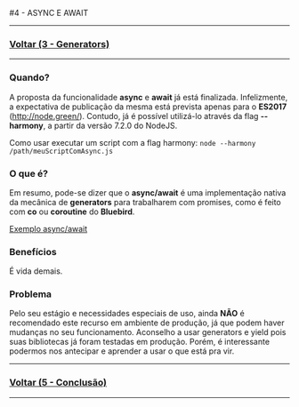 #4 - ASYNC E AWAIT

---

### [Voltar (3 - Generators)](../3_generators/README.md)

---

### Quando?
A proposta da funcionalidade **async** e **await** já está finalizada. Infelizmente, a expectativa de
publicação da mesma está prevista apenas para o **ES2017** (http://node.green/). Contudo, já é possível utilizá-lo
através da flag **--harmony**, a partir da versão 7.2.0 do NodeJS.

Como usar executar um script com a flag harmony:
`node --harmony /path/meuScriptComAsync.js`

### O que é?
Em resumo, pode-se dizer que o **async/await** é uma implementação nativa da mecânica de **generators**
para trabalharem com promises, como é feito com **co** ou **coroutine** do **Bluebird**.

[Exemplo async/await](1_async.js)

### Benefícios
É vida demais.

### Problema
Pelo seu estágio e necessidades especiais de uso, ainda **NÃO** é recomendado este recurso em
ambiente de produção, já que podem haver mudanças no seu funcionamento. Aconselho a usar generators
e yield pois suas bibliotecas já foram testadas em produção.
Porém, é interessante podermos nos antecipar e aprender a usar o que está pra vir.

---

### [Voltar (5 - Conclusão)](../5_conclusao/README.md)

---

